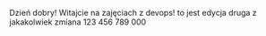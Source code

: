 Dzień dobry!
Witajcie na zajęciach z devops!
to jest edycja druga
z jakakolwiek zmiana
123
456
789
000
